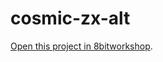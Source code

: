 cosmic-zx-alt
=====

[Open this project in 8bitworkshop](http://8bitworkshop.com/redir.html?platform=zx&githubURL=https%3A%2F%2Fgithub.com%2FMikeDX%2Fcosmic-zx-alt&file=cosmic.c).
